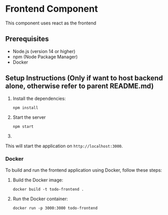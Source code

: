 # Frontend Component
This component uses react as the frontend

## Prerequisites
- Node.js (version 14 or higher)
- npm (Node Package Manager)
- Docker

## Setup Instructions (Only if want to host backend alone, otherwise refer to parent README.md)
1. Install the dependencies:
   ```
   npm install
   ```

2. Start the server
   ```
   npm start
   ```
3. 
This will start the application on `http://localhost:3000`.

### Docker
To build and run the frontend application using Docker, follow these steps:

1. Build the Docker image:
   ```
   docker build -t todo-frontend .
   ```
2. Run the Docker container:
   ```
   docker run -p 3000:3000 todo-frontend
   ```
